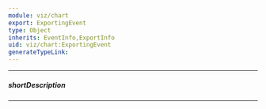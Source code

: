 ```yaml
---
module: viz/chart
export: ExportingEvent
type: Object
inherits: EventInfo,ExportInfo
uid: viz/chart:ExportingEvent
generateTypeLink: 
---
```

---
##### shortDescription
<!-- Description goes here -->

---
<!-- Description goes here -->